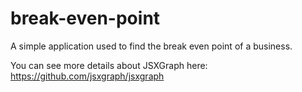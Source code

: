 # break-even-point
A simple application used to find the break even point of a business.

You can see more details about JSXGraph here:
https://github.com/jsxgraph/jsxgraph

